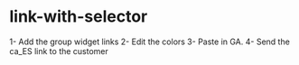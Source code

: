 # link-with-selector

1- Add the group widget links
2- Edit the colors
3- Paste in GA.
4- Send the ca_ES link to the customer
